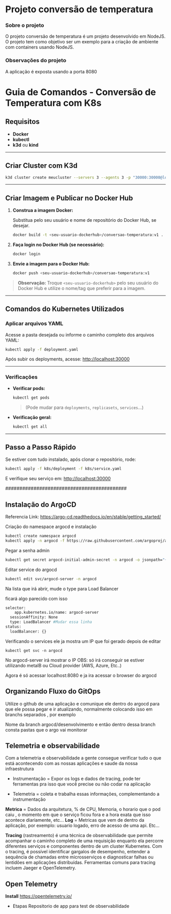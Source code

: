 # Projeto conversão de temperatura

### Sobre o projeto
O projeto conversão de temperatura é um projeto desenvolvido em NodeJS. O projeto tem como objetivo ser um exemplo para a criação de ambiente com containers usando NodeJS.

### Observações do projeto
A aplicação é exposta usando a porta 8080

# Guia de Comandos - Conversão de Temperatura com K8s

## Requisitos

- **Docker**
- **kubectl**
- **k3d** ou **kind**

---

## Criar Cluster com K3d

```sh
k3d cluster create meucluster --servers 3 --agents 3 -p "30000:30000@loadbalancer"
```

---

## Criar Imagem e Publicar no Docker Hub

1. **Construa a imagem Docker:**
   
   Substitua pelo seu usuário e nome de repositório do Docker Hub, se desejar.
   
   ```sh
   docker build -t <seu-usuario-dockerhub>/conversao-temperatura:v1 .
   ```

2. **Faça login no Docker Hub (se necessário):**
   
   ```sh
   docker login
   ```

3. **Envie a imagem para o Docker Hub:**
   
   ```sh
   docker push <seu-usuario-dockerhub>/conversao-temperatura:v1
   ```

> **Observação:** Troque `<seu-usuario-dockerhub>` pelo seu usuário do Docker Hub e utilize o nome/tag que preferir para a imagem.

---

## Comandos do Kubernetes Utilizados

### Aplicar arquivos YAML

Acesse a pasta desejada ou informe o caminho completo dos arquivos YAML:

```sh
kubectl apply -f deployment.yaml
```

Após subir os deployments, acesse:
[http://localhost:30000](http://localhost:30000)

---

### Verificações

- **Verificar pods:**
  ```sh
  kubectl get pods
  ```
  > (Pode mudar para `deployments`, `replicasets`, `services`...)

- **Verificação geral:**
  ```sh
  kubectl get all
  ```

---

## Passo a Passo Rápido

Se estiver com tudo instalado, após clonar o repositório, rode:

```sh
kubectl apply -f k8s/deployment -f k8s/service.yaml
```

E verifique seu serviço em:
[http://localhost:30000](http://localhost:30000)

###########################################

## Instalação do ArgoCD

Referencia Link: https://argo-cd.readthedocs.io/en/stable/getting_started/


Criação do namespace argocd e instalação
```sh
kubectl create namespace argocd
kubectl apply -n argocd -f https://raw.githubusercontent.com/argoproj/argo-cd/stable/manifests/install.yaml
```
Pegar a senha admin
```sh
kubectl get secret argocd-initial-admin-secret -n argocd -o jsonpath="{.data.password}" | base64 -d
```

Editar service do argocd
```sh
kubectl edit svc/argocd-server -n argocd
```

Na lista que irá abrir, mude o type para Load Balancer

ficará algo parecido com isso

```sh
selector:
    app.kubernetes.io/name: argocd-server
  sessionAffinity: None
  type: LoadBalancer #Mudar essa linha
status:
  loadBalancer: {}
```

Verificando o services ele ja mostra um IP que foi gerado depois de editar
```ssh
kubectl get svc -n argocd
```
No argocd-server irá mostrar o IP
OBS: só irá conseguir se estiver utilizando metalB ou Cloud provider (AWS, Azure, Etc..)

Agora é só acessar localhost:8080 e ja ira acessar o browser do argocd

## Organizando Fluxo do GitOps

Utilize o github de uma aplicação e comunique ele dentro do argocd
para que ele possa pegar e ir atualizando, normalmente colocando isso em branchs separados , por exemplo

Nome da branch
argocd/desenvolvimento
e então dentro dessa branch consta pastas que o argo vai monitorar

## Telemetria e observabilidade

Com a telemetria e observabilidade a gente consegue verificar tudo o que está acontecendo com as nossas aplicações e saude da nossa infraestrutura

- Instrumentação = Expor os logs e dados de tracing, pode ter ferramentas pra isso que você precise ou não codar na aplicação

- Telemetria = coleta e trabalha essas informações, complementando a instrumentação

**Metrica** = Dados da arquitetura, % de CPU, Memoria, o horario que o pod caiu , o momento em que o serviço ficou fora e a hora exata que isso acontece diariamente, etc...
**Log** = Metricas que vem de dentro da aplicação, por exemplo: usuario logado, erro de acesso de uma api. Etc...

**Tracing** (rastreamento) é uma técnica de observabilidade que permite acompanhar o caminho completo de uma requisição enquanto ela percorre diferentes serviços e componentes dentro de um cluster Kubernetes. Com o tracing, é possível identificar gargalos de desempenho, entender a sequência de chamadas entre microsserviços e diagnosticar falhas ou lentidões em aplicações distribuídas. Ferramentas comuns para tracing incluem Jaeger e OpenTelemetry.

## Open Telemetry

**Install**
https://opentelemetry.io/

- Etapas
Repositorio de app para test de observabilidade 
